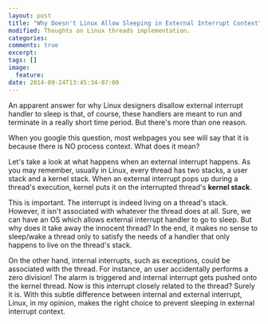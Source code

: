 ```yaml
---
layout: post
title: "Why Doesn't Linux Allow Sleeping in External Interrupt Context"
modified: Thoughts on Linux threads implementation.
categories: 
comments: true
excerpt:
tags: []
image:
  feature:
date: 2014-09-24T13:45:34-07:00
---
```


An apparent answer for why Linux designers disallow external interrupt handler to sleep is that, of course, these handlers are meant to run and terminate in a really short time period. But there's more than one reason.

When you google this question, most webpages you see will say that it is because there is NO process context. What does it mean?

Let's take a look at what happens when an external interrupt happens. As you may remember, usually in Linux, every thread has two stacks, a user stack and a kernel stack. When an external interrupt pops up during a thread's execution, kernel puts it on the interrupted thread's **kernel stack**.

This is important. The interrupt is indeed living on a thread's stack. However, it isn't associated with whatever the thread does at all. Sure, we can have an OS which allows external interrupt handler to go to sleep. But why does it take away the innocent thread? In the end, it makes no sense to sleep/wake a thread only to satisfy the needs of a handler that only happens to live on the thread's stack.

On the other hand, internal interrupts, such as exceptions, could be associated with the thread. For instance, an user accidentally performs a zero division! The alarm is triggered and internal interrupt gets pushed onto the kernel thread. Now is this interrupt closely related to the thread? Surely it is. With this subtle difference between internal and external interrupt, Linux, in my opinion, makes the right choice to prevent sleeping in external interrupt context.